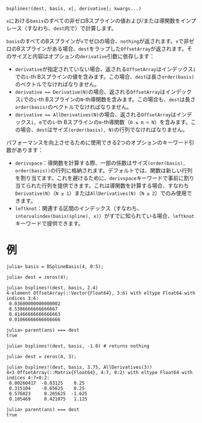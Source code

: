 ```
bsplines!(dest, basis, x[, derivative]; kwargs...)
```

`x`における`basis`のすべての非ゼロBスプラインの値および/または導関数をインプレース（すなわち、`dest`内で）で計算します。

`basis`のすべてのBスプラインが`x`でゼロの場合、`nothing`が返されます。`x`で非ゼロのBスプラインがある場合、`dest`をラップした`OffsetArray`が返されます。そのサイズと内容はオプションの`derivative`引数に依存します：

  * `derivative`が指定されていない場合、返される`OffsetArray`はインデックス`i`での`i`-th Bスプラインの値を含みます。この場合、`dest`は長さ`order(basis)`のベクトルでなければなりません。
  * `derivative == Derivative(N)`の場合、返される`OffsetArray`はインデックス`i`での`i`-th Bスプラインの`N`-th導関数を含みます。この場合も、`dest`は長さ`order(basis)`のベクトルでなければなりません。
  * `derivative == AllDerivatives(N)`の場合、返される`OffsetArray`はインデックス`i, m`での`i`-th Bスプラインの`m`-th導関数（`0 ≤ m < N`）を含みます。この場合、`dest`はサイズ`(order(basis), N)`の行列でなければなりません。

パフォーマンスを向上させるために使用できる2つのオプションのキーワード引数があります：

  * `derivspace`：導関数を計算する際、一部の係数はサイズ`(order(basis), order(basis))`の行列に格納されます。デフォルトでは、関数は新しい行列を割り当てます。これを避けるために、`derivspace`キーワードで事前に割り当てられた行列を提供できます。これは導関数を計算する場合、すなわち`Derivative(N)`（`N ≥ 1`）または`AllDerivatives(N)`（`N ≥ 2`）でのみ使用できます。
  * `leftknot`：関連する区間のインデックス（すなわち、`intervalindex(basis(spline), x)`）がすでに知られている場合、`leftknot`キーワードで提供できます。

# 例

```jldoctest
julia> basis = BSplineBasis(4, 0:5);

julia> dest = zeros(4);

julia> bsplines!(dest, basis, 2.4)
4-element OffsetArray(::Vector{Float64}, 3:6) with eltype Float64 with indices 3:6:
 0.03600000000000002
 0.5386666666666667
 0.41466666666666663
 0.01066666666666666

julia> parent(ans) === dest
true

julia> bsplines!(dest, basis, -1.0) # returns nothing

julia> dest = zeros(4, 3);

julia> bsplines!(dest, basis, 3.75, AllDerivatives(3))
4×3 OffsetArray(::Matrix{Float64}, 4:7, 0:2) with eltype Float64 with indices 4:7×0:2:
 0.00260417  -0.03125    0.25
 0.315104    -0.65625    0.25
 0.576823     0.265625  -1.625
 0.105469     0.421875   1.125

julia> parent(ans) === dest
true
```
